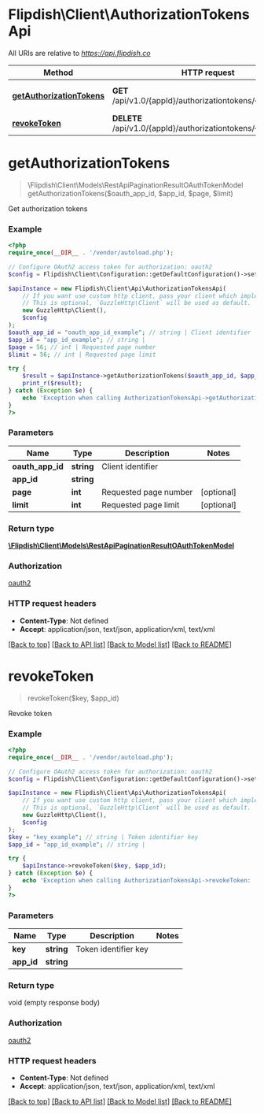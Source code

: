 # Flipdish\Client\AuthorizationTokensApi

All URIs are relative to *https://api.flipdish.co*

Method | HTTP request | Description
------------- | ------------- | -------------
[**getAuthorizationTokens**](AuthorizationTokensApi.md#getAuthorizationTokens) | **GET** /api/v1.0/{appId}/authorizationtokens/{oauthAppId} | Get authorization tokens
[**revokeToken**](AuthorizationTokensApi.md#revokeToken) | **DELETE** /api/v1.0/{appId}/authorizationtokens/{key} | Revoke token


# **getAuthorizationTokens**
> \Flipdish\Client\Models\RestApiPaginationResultOAuthTokenModel getAuthorizationTokens($oauth_app_id, $app_id, $page, $limit)

Get authorization tokens



### Example
```php
<?php
require_once(__DIR__ . '/vendor/autoload.php');

// Configure OAuth2 access token for authorization: oauth2
$config = Flipdish\Client\Configuration::getDefaultConfiguration()->setAccessToken('YOUR_ACCESS_TOKEN');

$apiInstance = new Flipdish\Client\Api\AuthorizationTokensApi(
    // If you want use custom http client, pass your client which implements `GuzzleHttp\ClientInterface`.
    // This is optional, `GuzzleHttp\Client` will be used as default.
    new GuzzleHttp\Client(),
    $config
);
$oauth_app_id = "oauth_app_id_example"; // string | Client identifier
$app_id = "app_id_example"; // string | 
$page = 56; // int | Requested page number
$limit = 56; // int | Requested page limit

try {
    $result = $apiInstance->getAuthorizationTokens($oauth_app_id, $app_id, $page, $limit);
    print_r($result);
} catch (Exception $e) {
    echo 'Exception when calling AuthorizationTokensApi->getAuthorizationTokens: ', $e->getMessage(), PHP_EOL;
}
?>
```

### Parameters

Name | Type | Description  | Notes
------------- | ------------- | ------------- | -------------
 **oauth_app_id** | **string**| Client identifier |
 **app_id** | **string**|  |
 **page** | **int**| Requested page number | [optional]
 **limit** | **int**| Requested page limit | [optional]

### Return type

[**\Flipdish\Client\Models\RestApiPaginationResultOAuthTokenModel**](../Model/RestApiPaginationResultOAuthTokenModel.md)

### Authorization

[oauth2](../../README.md#oauth2)

### HTTP request headers

 - **Content-Type**: Not defined
 - **Accept**: application/json, text/json, application/xml, text/xml

[[Back to top]](#) [[Back to API list]](../../README.md#documentation-for-api-endpoints) [[Back to Model list]](../../README.md#documentation-for-models) [[Back to README]](../../README.md)

# **revokeToken**
> revokeToken($key, $app_id)

Revoke token

### Example
```php
<?php
require_once(__DIR__ . '/vendor/autoload.php');

// Configure OAuth2 access token for authorization: oauth2
$config = Flipdish\Client\Configuration::getDefaultConfiguration()->setAccessToken('YOUR_ACCESS_TOKEN');

$apiInstance = new Flipdish\Client\Api\AuthorizationTokensApi(
    // If you want use custom http client, pass your client which implements `GuzzleHttp\ClientInterface`.
    // This is optional, `GuzzleHttp\Client` will be used as default.
    new GuzzleHttp\Client(),
    $config
);
$key = "key_example"; // string | Token identifier key
$app_id = "app_id_example"; // string | 

try {
    $apiInstance->revokeToken($key, $app_id);
} catch (Exception $e) {
    echo 'Exception when calling AuthorizationTokensApi->revokeToken: ', $e->getMessage(), PHP_EOL;
}
?>
```

### Parameters

Name | Type | Description  | Notes
------------- | ------------- | ------------- | -------------
 **key** | **string**| Token identifier key |
 **app_id** | **string**|  |

### Return type

void (empty response body)

### Authorization

[oauth2](../../README.md#oauth2)

### HTTP request headers

 - **Content-Type**: Not defined
 - **Accept**: application/json, text/json, application/xml, text/xml

[[Back to top]](#) [[Back to API list]](../../README.md#documentation-for-api-endpoints) [[Back to Model list]](../../README.md#documentation-for-models) [[Back to README]](../../README.md)

